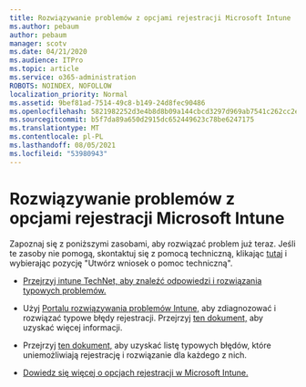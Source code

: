 ```yaml
---
title: Rozwiązywanie problemów z opcjami rejestracji Microsoft Intune
ms.author: pebaum
author: pebaum
manager: scotv
ms.date: 04/21/2020
ms.audience: ITPro
ms.topic: article
ms.service: o365-administration
ROBOTS: NOINDEX, NOFOLLOW
localization_priority: Normal
ms.assetid: 9bef81ad-7514-49c8-b149-24d8fec90486
ms.openlocfilehash: 5821982252d3e4b8d8b09a144cbcd3297d969ab7541c262cc2ef7d85a2f4eaae
ms.sourcegitcommit: b5f7da89a650d2915dc652449623c78be6247175
ms.translationtype: MT
ms.contentlocale: pl-PL
ms.lasthandoff: 08/05/2021
ms.locfileid: "53980943"
---
```

# <a name="troubleshoot-issues-with-enrollment-options-microsoft-intune"></a>Rozwiązywanie problemów z opcjami rejestracji Microsoft Intune

Zapoznaj się z poniższymi zasobami, aby rozwiązać problem już teraz. Jeśli te zasoby nie pomogą, skontaktuj się z pomocą techniczną, klikając [tutaj](https://portal.azure.com/#blade/Microsoft_Intune_DeviceSettings/ExtensionLandingBlade/help) i wybierając pozycję "Utwórz wniosek o pomoc techniczną". 
  
- [Przejrzyj intune TechNet, aby znaleźć odpowiedzi i rozwiązania typowych problemów.](https://social.technet.microsoft.com/Forums/home?category=microsoftintune&amp;filter=alltypes&amp;sort=lastpostdesc)
    
- Użyj [Portalu rozwiązywania problemów Intune,](https://devicemanagement.microsoft.com/#blade/Microsoft_Intune_DeviceSettings/TroubleshootBlade) aby zdiagnozować i rozwiązać typowe błędy rejestracji. Przejrzyj [ten dokument,](https://docs.microsoft.com/intune/help-desk-operators) aby uzyskać więcej informacji. 
    
- Przejrzyj [ten dokument,](https://docs.microsoft.com/troubleshoot/mem/intune/troubleshoot-device-enrollment-in-intune) aby uzyskać listę typowych błędów, które uniemożliwiają rejestrację i rozwiązanie dla każdego z nich. 
    
- [Dowiedz się więcej o opcjach rejestracji w Microsoft Intune.](https://docs.microsoft.com/intune/enrollment-options)
    

